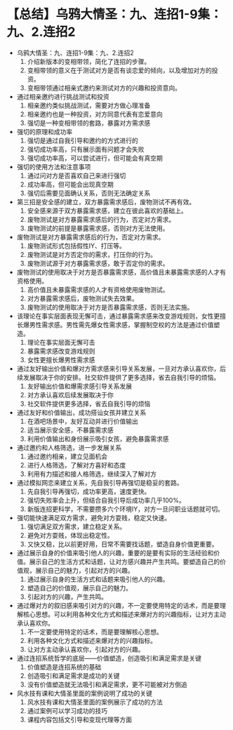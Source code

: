 # 【总结】乌鸦大情圣：九、连招1-9集：九、2.连招2

-   乌鸦大情圣：九、连招1-9集：九、2.连招2
    1.  介绍新版本的变相带领，简化了连招的步骤。
    2.  变相带领的意义在于测试对方是否有谈恋爱的倾向，以及增加对方的投资。
    3.  变相带领通过相亲式邀约来测试对方的兴趣和投资意向。
-   通过相亲邀约进行挑战测试和投资
    1.  相亲邀约类似挑战测试，需要对方做心理准备
    2.  相亲邀约也是一种投资，对方同意代表有恋爱意向
    3.  强切是一种变相带领的套路，暴露对方需求感
-   强切的原理和成功率
    1.  强切是通过自我引导和邀约的方式进行的
    2.  强切成功率高，只有展示面有问题才会失败
    3.  强切成功率高，可以尝试进行，但可能会有真空期
-   强切的使用方法和注意事项
    1.  通过问对方是否喜欢自己来进行强切
    2.  成功率高，但可能会出现真空期
    3.  强切后需要见面确认关系，否则无法确定关系
-   第三招是安全感的建立，双方暴露需求感后，废物测试不再有效。
    1.  安全感来源于双方暴露需求感，建立在彼此喜欢的基础上。
    2.  废物测试是对方暴露需求感后的行为，否定对方需求。
    3.  废物测试的前提是暴露需求感，否则对方无法使用。
-   废物测试是对方暴露需求感后的行为，否定对方需求。
    1.  废物测试形式包括假性IY、打压等。
    2.  废物测试是对方否定你的需求，打压你的行为。
    3.  废物测试源于对方暴露需求感，敢于否定你的需求。
-   废物测试的使用取决于对方是否暴露需求感，高价值且未暴露需求感的人才有资格使用。
    1.  高价值且未暴露需求感的人才有资格使用废物测试。
    2.  对方暴露需求感后，废物测试失去效果。
    3.  废物测试的使用取决于对方是否暴露需求感，否则无法实施。
-   该理论在事实层面表现无懈可击，通过暴露需求感来改变游戏规则，女性更擅长爆男性需求感。男性需先爆女性需求感，掌握制空权的方法是通过价值塑造。
    1.  理论在事实层面无懈可击
    2.  暴露需求感改变游戏规则
    3.  女性更擅长爆男性需求感
-   通过友好输出价值和爆对方需求感来引导关系发展，一旦对方承认喜欢你，后续发展取决于你的安排。社交软件提供了更多选择，省去自我引导的烦恼。
    1.  友好输出价值和爆需求感引导关系发展
    2.  对方承认喜欢后续发展取决于你
    3.  社交软件提供更多选择，省去自我引导的烦恼
-   通过友好和价值输出，成功搭讪女孩并建立关系
    1.  在酒吧场景中，友好互动并进行价值输出
    2.  适当展示安全感，不暴露需求感
    3.  利用价值输出和身份展示吸引女孩，避免暴露需求感
-   通过邀约和人格筛选，进一步发展关系
    1.  通过邀约相亲，建立见面机会
    2.  进行人格筛选，了解对方喜好和态度
    3.  利用有力描述和接人格筛选，继续深入了解对方
-   通过模拟网恋来建立关系，先自我引导再强切是稳妥的套路。
    1.  先自我引导再强切，成功率更高，速度更快。
    2.  强切失败率会上升，但结合自我引导后成功率几乎100%。
    3.  新版连招更科学，不需要攒多六个环境IY，对方一旦问职业话题就可切。
-   强切能快速满足双方需求，避免对方耍贱，稳定又快速。
    1.  强切满足双方需求，建立稳定关系。
    2.  避免对方耍贱，体现出稳定性。
    3.  又快又稳，比以前更好用，日常不需要找话题，塑造自身价值更重要。
-   通过展示自身的价值来吸引他人的兴趣，重要的是要有实际的生活经验和价值。展示自己的生活方式和话题，让对方感兴趣并产生共鸣。要塑造自己的价值观，展示自己的魅力，引起对方的兴趣。
    1.  通过展示自身的生活方式和话题来吸引他人的兴趣。
    2.  塑造自己的价值观，展示自己的魅力。
    3.  引起对方的兴趣，产生共鸣。
-   通过爆对方的叙旧感来吸引对方的兴趣，不一定要使用特定的话术，而是要理解核心思想。可以利用各种文化方式和描述来爆对方的兴趣指标，让对方主动承认喜欢你。
    1.  不一定要使用特定的话术，而是要理解核心思想。
    2.  利用各种文化方式和描述来爆对方的兴趣指标。
    3.  让对方主动承认喜欢你，引起对方的兴趣。
-   通过连招系统哲学的底层——价值塑造，创造吸引和满足需求是关键
    1.  价值塑造是连招系统的基础
    2.  创造吸引和满足需求是成功的关键
    3.  没有价值塑造就无法吸引和满足需求，更不可能被对方倒追
-   风水技有课和大情圣里面的案例说明了成功的关键
    1.  风水技有课和大情圣里面的案例展示了成功的方法
    2.  通过案例可以学习成功的技巧
    3.  课程内容包括文引导和变现代理等方面
